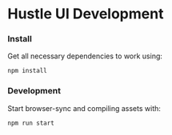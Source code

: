 # Hustle UI Development

### Install

Get all necessary dependencies to work using:

```npm install```

### Development

Start browser-sync and compiling assets with:

```npm run start```